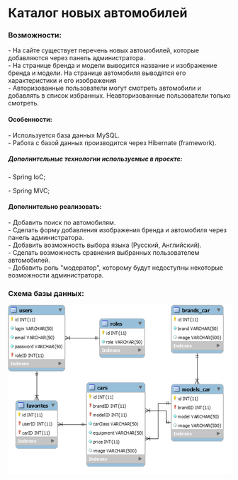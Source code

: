 <h1> Каталог новых автомобилей </h1>
<h3> Возможности: </h3>
  - На сайте существует перечень новых автомобилей, которые добавляются через панель администратора. <br>
  - На странице бренда и модели выводится название и изображение бренда и модели. На странице автомобиля выводятся его характеристики и его изображения <br>
  - Авторизованные пользователи могут смотреть автомобили и добавлять в список избранных. Неавторизованные пользователи только смотреть. <br>

 <h4> Особенности: </h4>
  - Используется база данных MySQL. <br>
  - Работа с базой данных производится через Hibernate (framework). <br>
  <h5>Дополнительные технологии используемые в проекте: </h5>
  	<p> - Spring IoC;
	<p> - Spring MVC;

 <h4> Дополнительно реализовать: </h4>
  - Добавить поиск по автомобилям. <br>
  - Сделать форму добавления изображения бренда и автомобиля через панель администратора. <br>
  - Добавить возможность выбора языка (Русский, Английский). <br>
  - Сделать возможность сравнения выбранных пользователем автомобилей. <br>
  - Добавить роль "модератор", которому будут недоступны некоторые возможности администратора. <br>

<h3> Схема базы данных: </h3>
 
![GitHub Logo](https://github.com/pavel3423/car_catalog/blob/master/src/main/sqlScript/Diagram.png)